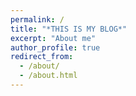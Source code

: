```yaml
---
permalink: /
title: "*THIS IS MY BLOG*"
excerpt: "About me"
author_profile: true
redirect_from: 
  - /about/
  - /about.html
---
```



